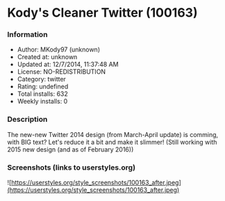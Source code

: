 # Kody's Cleaner Twitter (100163)

### Information
- Author: MKody97 (unknown)
- Created at: unknown
- Updated at: 12/7/2014, 11:37:48 AM
- License: NO-REDISTRIBUTION
- Category: twitter
- Rating: undefined
- Total installs: 632
- Weekly installs: 0


### Description
The new-new Twitter 2014 design (from March-April update) is comming, with BIG text? Let's reduce it a bit and make it slimmer! (Still working with 2015 new design (and as of February 2016))


### Screenshots (links to userstyles.org)
![https://userstyles.org/style_screenshots/100163_after.jpeg](https://userstyles.org/style_screenshots/100163_after.jpeg)



